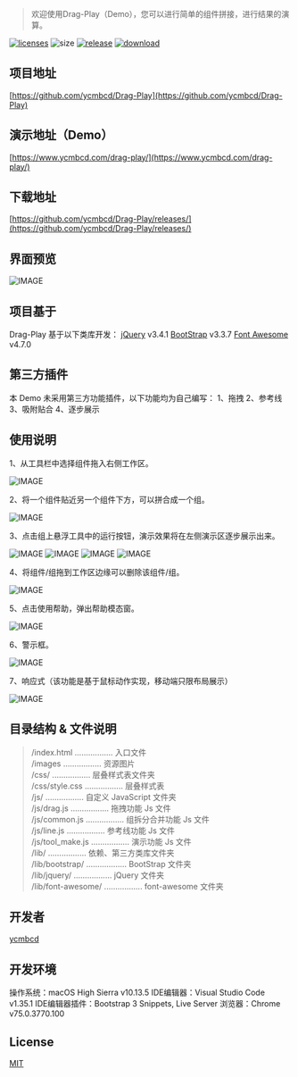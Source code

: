 > 欢迎使用Drag-Play（Demo），您可以进行简单的组件拼接，进行结果的演算。

[![licenses](https://img.shields.io/github/license/ycmbcd/Drag-Play.svg?style=flat)](https://opensource.org/licenses/MIT)
![size](https://img.shields.io/github/languages/code-size/ycmbcd/Drag-Play.svg?style=flat)
[![release](https://img.shields.io/github/release/ycmbcd/Drag-Play.svg?style=flat)](https://github.com/ycmbcd/Drag-Play/releases)
[![download](https://img.shields.io/badge/Downloads-click-brightgreen.svg)](https://github.com/ycmbcd/Drag-Play/releases)


## 项目地址
[https://github.com/ycmbcd/Drag-Play](https://github.com/ycmbcd/Drag-Play)

## 演示地址（Demo）
[https://www.ycmbcd.com/drag-play/](https://www.ycmbcd.com/drag-play/)

## 下载地址
[https://github.com/ycmbcd/Drag-Play/releases/](https://github.com/ycmbcd/Drag-Play/releases/)

## 界面预览
![IMAGE](https://raw.githubusercontent.com/ycmbcd/images_repo/master/drag-play/resources/FA257553A65ECBBD1C41AAF88AB2F629.jpg)

## 项目基于
Drag-Play 基于以下类库开发：
[jQuery](https://github.com/jquery/jquery/releases/tag/3.4.1) v3.4.1
[BootStrap](https://github.com/twbs/bootstrap/releases/tag/v3.3.7) v3.3.7
[Font Awesome](https://fontawesome.com/v4.7.0/) v4.7.0

## 第三方插件
本 Demo 未采用第三方功能插件，以下功能均为自己编写：
1、拖拽
2、参考线
3、吸附贴合
4、逐步展示

## 使用说明
1、从工具栏中选择组件拖入右侧工作区。

![IMAGE](https://raw.githubusercontent.com/ycmbcd/images_repo/master/drag-play/resources/2B0A60BEC485186AE12B7EA7E1EC468A.jpg)

2、将一个组件贴近另一个组件下方，可以拼合成一个组。

![IMAGE](https://raw.githubusercontent.com/ycmbcd/images_repo/master/drag-play/resources/636A8F65D41B80C5BF9770DDC6307583.jpg)

3、点击组上悬浮工具中的运行按钮，演示效果将在左侧演示区逐步展示出来。

![IMAGE](https://raw.githubusercontent.com/ycmbcd/images_repo/master/drag-play/resources/909745E6C8CA323353CCD122B01A8196.jpg)
![IMAGE](https://raw.githubusercontent.com/ycmbcd/images_repo/master/drag-play/resources/19DD055BE0C5E79EF54F156B337A9B4F.jpg)
![IMAGE](https://raw.githubusercontent.com/ycmbcd/images_repo/master/drag-play/resources/10BF608375F83DD3DED260B5E283AFFB.jpg)
![IMAGE](https://raw.githubusercontent.com/ycmbcd/images_repo/master/drag-play/resources/825FF3DECCE11B0807507925A730BC5A.jpg)

4、将组件/组拖到工作区边缘可以删除该组件/组。

![IMAGE](https://raw.githubusercontent.com/ycmbcd/images_repo/master/drag-play/resources/8BE8C1185E5C43770A3CEEDA5DA21A4F.jpg)

5、点击使用帮助，弹出帮助模态窗。

![IMAGE](https://raw.githubusercontent.com/ycmbcd/images_repo/master/drag-play/resources/548F09A738641FFC87AEF18751D89987.jpg)

6、警示框。

![IMAGE](https://raw.githubusercontent.com/ycmbcd/images_repo/master/drag-play/resources/C87FA8D2296ED184E09D4812086123E2.jpg)

7、响应式（该功能是基于鼠标动作实现，移动端只限布局展示）

![IMAGE](https://raw.githubusercontent.com/ycmbcd/images_repo/master/drag-play/resources/9068A4E23F6483831BE4BED2DEF10CD6.jpg)

## 目录结构 & 文件说明
> /index.html ................. 入口文件 <br>
/images ................. 资源图片 <br>
/css/ ................. 层叠样式表文件夹 <br>
/css/style.css ................. 层叠样式表 <br>
/js/ ................. 自定义 JavaScript 文件夹 <br>
/js/drag.js ................. 拖拽功能 Js 文件 <br>
/js/common.js ................. 组拆分合并功能 Js 文件 <br>
/js/line.js ................. 参考线功能 Js 文件 <br>
/js/tool_make.js ................. 演示功能 Js 文件 <br>
/lib/ ................. 依赖、第三方类库文件夹 <br>
/lib/bootstrap/ .................. BootStrap 文件夹 <br>
/lib/jquery/ ................. jQuery 文件夹 <br>
/lib/font-awesome/ ................. font-awesome 文件夹

## 开发者
[ycmbcd](https://github.com/ycmbcd/)

## 开发环境
操作系统：macOS High Sierra v10.13.5
IDE编辑器：Visual Studio Code v1.35.1
IDE编辑器插件：Bootstrap 3 Snippets, Live Server
浏览器：Chrome v75.0.3770.100

## License
[MIT](https://mit-license.org/)